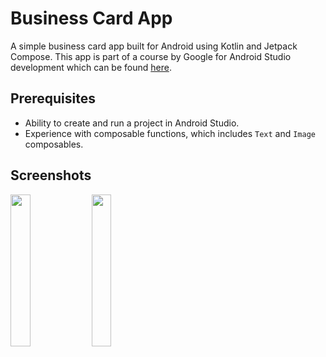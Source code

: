 # Business Card App
A simple business card app built for Android using Kotlin and Jetpack Compose. This app is part of a course by Google for Android Studio development which can be found [here](https://developer.android.com/codelabs/basic-android-kotlin-compose-business-card).

## Prerequisites
- Ability to create and run a project in Android Studio.
- Experience with composable functions, which includes `Text` and `Image` composables.

## Screenshots
<img src="https://github.com/yash1441/Business-Card-App/assets/14055917/b7a0a885-36a5-4f65-886c-34646927b61c" width=25% height=25%> <img src="https://github.com/yash1441/Business-Card-App/assets/14055917/255781a6-c498-4063-9857-ec1dc1070ea3" width=25% height=25%>
